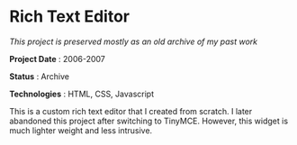 # Rich Text Editor

*This project is preserved mostly as an old archive of my past work*

**Project Date**
: 2006-2007

**Status**
: Archive

**Technologies**
: HTML, CSS, Javascript

This is a custom rich text editor that I created from scratch. I later abandoned this project after switching to TinyMCE. However, this widget is much lighter weight and less intrusive.
